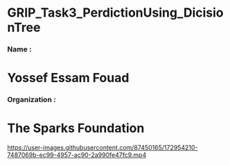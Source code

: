 # GRIP_Task3_PerdictionUsing_DicisionTree
### Name : 
# Yossef Essam Fouad
### Organization :
# The Sparks Foundation

 


https://user-images.githubusercontent.com/87450165/172954210-7487069b-ec99-4957-ac90-2a990fe47fc9.mp4

